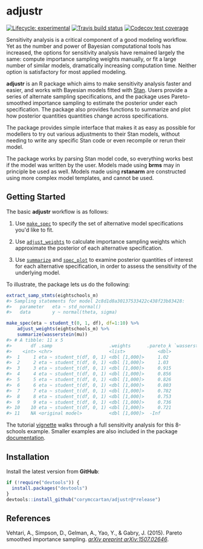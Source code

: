 # adjustr

<!-- badges: start -->
[![Lifecycle: experimental](https://img.shields.io/badge/lifecycle-experimental-orange.svg)](https://www.tidyverse.org/lifecycle/#experimental)
[![Travis build status](https://travis-ci.org/CoryMcCartan/adjustr.svg?branch=master)](https://travis-ci.org/CoryMcCartan/adjustr)
[![Codecov test coverage](https://codecov.io/gh/CoryMcCartan/adjustr/branch/master/graph/badge.svg)](https://codecov.io/gh/CoryMcCartan/adjustr?branch=master)
<!-- badges: end -->

Sensitivity analysis is a critical component of a good modeling workflow. Yet
as the number and power of Bayesian computational tools has increased, the
options for sensitivity analysis have remained largely the same: compute
importance sampling weights manually, or fit a large number of similar models,
dramatically increasing computation time. Neither option is satisfactory for
most applied modeling.

**adjustr** is an R package which aims to make sensitivity analysis faster
and easier, and works with Bayesian models fitted with [Stan](https://mc-stan.org). 
Users provide a series of alternate sampling specifications, and the package
uses Pareto-smoothed importance sampling to estimate the posterior under each
specification. The package also provides functions to summarize and plot how
posterior quantities quantities change across specifications.

The package provides simple interface that makes it as easy as possible
for modellers to try out various adjustments to their Stan models, without
needing to write any specific Stan code or even recompile or rerun their model.

The package works by parsing Stan model code, so everything works best if the
model was written by the user. Models made using **brms** may in principle be
used as well. Models made using **rstanarm** are constructed using more 
complex model templates, and cannot be used.

## Getting Started

The basic __adjustr__ workflow is as follows:

1. Use [`make_spec`](https://corymccartan.github.io/adjustr/reference/make_spec.html) 
to specify the set of alternative model specifications you'd like to fit.

2. Use [`adjust_weights`](https://corymccartan.github.io/adjustr/reference/adjust_weights.html) 
to calculate importance sampling weights which approximate the posterior of each
alternative specification.

3. Use [`summarize`](https://corymccartan.github.io/adjustr/reference/summarize.adjustr_weighted.html) 
and [`spec_plot`](https://corymccartan.github.io/adjustr/reference/spec_plot.html) 
to examine posterior quantities of interest for each alternative specification,
in order to assess the sensitivity of the underlying model.

To illustrate, the package lets us do the following:
```r
extract_samp_stmts(eightschools_m)
#> Sampling statements for model 2c8d1d8a30137533422c438f23b83428:
#>   parameter   eta ~ std_normal()
#>   data        y ~ normal(theta, sigma)

make_spec(eta ~ student_t(0, 1, df), df=1:10) %>%
    adjust_weights(eightschools_m) %>%
    summarize(wasserstein(mu)) 
#> # A tibble: 11 x 5
#>       df .samp                     .weights      .pareto_k `wasserstein(mu)`
#>    <int> <chr>                     <list>            <dbl>             <dbl>
#>  1     1 eta ~ student_t(df, 0, 1) <dbl [1,000]>     1.02              0.928
#>  2     2 eta ~ student_t(df, 0, 1) <dbl [1,000]>     1.03              0.736
#>  3     3 eta ~ student_t(df, 0, 1) <dbl [1,000]>     0.915             0.534
#>  4     4 eta ~ student_t(df, 0, 1) <dbl [1,000]>     0.856             0.411
#>  5     5 eta ~ student_t(df, 0, 1) <dbl [1,000]>     0.826             0.341
#>  6     6 eta ~ student_t(df, 0, 1) <dbl [1,000]>     0.803             0.275
#>  7     7 eta ~ student_t(df, 0, 1) <dbl [1,000]>     0.782             0.234
#>  8     8 eta ~ student_t(df, 0, 1) <dbl [1,000]>     0.753             0.195
#>  9     9 eta ~ student_t(df, 0, 1) <dbl [1,000]>     0.736             0.166
#> 10    10 eta ~ student_t(df, 0, 1) <dbl [1,000]>     0.721             0.151
#> 11    NA <original model>          <dbl [1,000]>  -Inf                 0
```

The tutorial [vignette](https://corymccartan.github.io/adjustr/articles/eight-schools.html) 
walks through a full sensitivity analysis for this 8-schools example.
Smaller examples are also included in the package 
[documentation](https://corymccartan.github.io/adjustr/reference/index.html). 

## Installation

Install the latest version from **GitHub**:

```r
if (!require("devtools")) {
  install.packages("devtools")
}
devtools::install_github("corymccartan/adjustr@*release")
```

## References

Vehtari, A., Simpson, D., Gelman, A., Yao, Y., & Gabry, J. (2015). 
Pareto smoothed importance sampling. 
_[arXiv preprint arXiv:1507.02646](https://arxiv.org/abs/1507.02646)_.